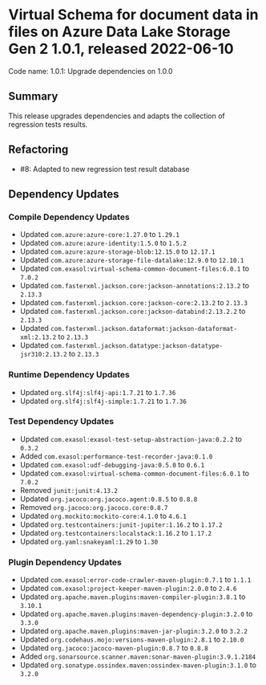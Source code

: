 # Virtual Schema for document data in files on Azure Data Lake Storage Gen 2 1.0.1, released 2022-06-10

Code name: 1.0.1: Upgrade dependencies on 1.0.0

## Summary

This release upgrades dependencies and adapts the collection of regression tests results.

## Refactoring

* #8: Adapted to new regression test result database

## Dependency Updates

### Compile Dependency Updates

* Updated `com.azure:azure-core:1.27.0` to `1.29.1`
* Updated `com.azure:azure-identity:1.5.0` to `1.5.2`
* Updated `com.azure:azure-storage-blob:12.15.0` to `12.17.1`
* Updated `com.azure:azure-storage-file-datalake:12.9.0` to `12.10.1`
* Updated `com.exasol:virtual-schema-common-document-files:6.0.1` to `7.0.2`
* Updated `com.fasterxml.jackson.core:jackson-annotations:2.13.2` to `2.13.3`
* Updated `com.fasterxml.jackson.core:jackson-core:2.13.2` to `2.13.3`
* Updated `com.fasterxml.jackson.core:jackson-databind:2.13.2.2` to `2.13.3`
* Updated `com.fasterxml.jackson.dataformat:jackson-dataformat-xml:2.13.2` to `2.13.3`
* Updated `com.fasterxml.jackson.datatype:jackson-datatype-jsr310:2.13.2` to `2.13.3`

### Runtime Dependency Updates

* Updated `org.slf4j:slf4j-api:1.7.21` to `1.7.36`
* Updated `org.slf4j:slf4j-simple:1.7.21` to `1.7.36`

### Test Dependency Updates

* Updated `com.exasol:exasol-test-setup-abstraction-java:0.2.2` to `0.3.2`
* Added `com.exasol:performance-test-recorder-java:0.1.0`
* Updated `com.exasol:udf-debugging-java:0.5.0` to `0.6.1`
* Updated `com.exasol:virtual-schema-common-document-files:6.0.1` to `7.0.2`
* Removed `junit:junit:4.13.2`
* Updated `org.jacoco:org.jacoco.agent:0.8.5` to `0.8.8`
* Removed `org.jacoco:org.jacoco.core:0.8.7`
* Updated `org.mockito:mockito-core:4.1.0` to `4.6.1`
* Updated `org.testcontainers:junit-jupiter:1.16.2` to `1.17.2`
* Updated `org.testcontainers:localstack:1.16.2` to `1.17.2`
* Updated `org.yaml:snakeyaml:1.29` to `1.30`

### Plugin Dependency Updates

* Updated `com.exasol:error-code-crawler-maven-plugin:0.7.1` to `1.1.1`
* Updated `com.exasol:project-keeper-maven-plugin:2.0.0` to `2.4.6`
* Updated `org.apache.maven.plugins:maven-compiler-plugin:3.8.1` to `3.10.1`
* Updated `org.apache.maven.plugins:maven-dependency-plugin:3.2.0` to `3.3.0`
* Updated `org.apache.maven.plugins:maven-jar-plugin:3.2.0` to `3.2.2`
* Updated `org.codehaus.mojo:versions-maven-plugin:2.8.1` to `2.10.0`
* Updated `org.jacoco:jacoco-maven-plugin:0.8.7` to `0.8.8`
* Added `org.sonarsource.scanner.maven:sonar-maven-plugin:3.9.1.2184`
* Updated `org.sonatype.ossindex.maven:ossindex-maven-plugin:3.1.0` to `3.2.0`
